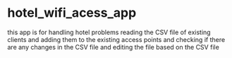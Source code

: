 # hotel_wifi_acess_app
this app is for handling hotel problems reading the CSV file of existing clients and adding them to the existing access points and checking if there are any changes in the CSV file and editing the file based on the CSV file
